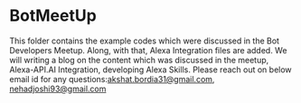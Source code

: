 # BotMeetUp
This folder contains the example codes which were discussed in the Bot Developers Meetup. Along, with that, Alexa Integration files are added. We will writing a blog on the content which was discussed in the meetup, Alexa-API.AI Integration, developing Alexa Skills. Please reach out on below email id for any questions:akshat.bordia31@gmail.com, nehadjoshi93@gmail.com 

